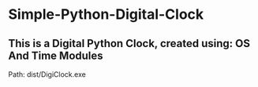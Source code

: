 # Simple-Python-Digital-Clock
This is a Digital Python Clock, created using: OS And Time Modules
-------------------------------------------------------------------
Path: dist/DigiClock.exe
